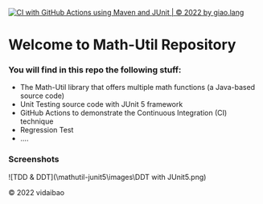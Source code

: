 [![CI with GitHub Actions using Maven and JUnit | © 2022 by giao.lang](https://github.com/vidaibao/mathutil-junit5/actions/workflows/maven-ci.yml/badge.svg)](https://github.com/vidaibao/mathutil-junit5/actions/workflows/maven-ci.yml)

# Welcome to Math-Util Repository
### You will find in this repo the following stuff:
* The Math-Util library that offers multiple math functions (a Java-based source code)
* Unit Testing source code with JUnit 5 framework
* GitHub Actions to demonstrate the Continuous Integration (CI) technique
* Regression Test
* ....

### Screenshots
![TDD & DDT](\mathutil-junit5\images\DDT with JUnit5.png)

© 2022 vidaibao